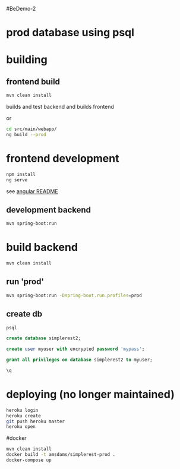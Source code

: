 #BeDemo-2

# prod database using psql



# building

## frontend build

```bash
mvn clean install
```
builds and test backend and builds frontend

or

```bash
cd src/main/webapp/
ng build --prod
```
# frontend development

```bash
npm install
ng serve
```

see [angular README](src/main/web/README.md)

## development backend

```bash
mvn spring-boot:run
```

# build backend

```bash
mvn clean install
```
## run 'prod'

```bash
mvn spring-boot:run -Dspring-boot.run.profiles=prod
```

## create db

```bash
psql
```


```sql
create database simplerest2;
```
```sql
create user myuser with encrypted password 'mypass';
```

```sql
grant all privileges on database simplerest2 to myuser;
```

```sql
\q
```

# deploying (no longer maintained)

```bash
heroku login
heroku create
git push heroku master
heroku open
```

#docker

```bash
mvn clean install
docker build -t amsdams/simplerest-prod .
docker-compose up
```
